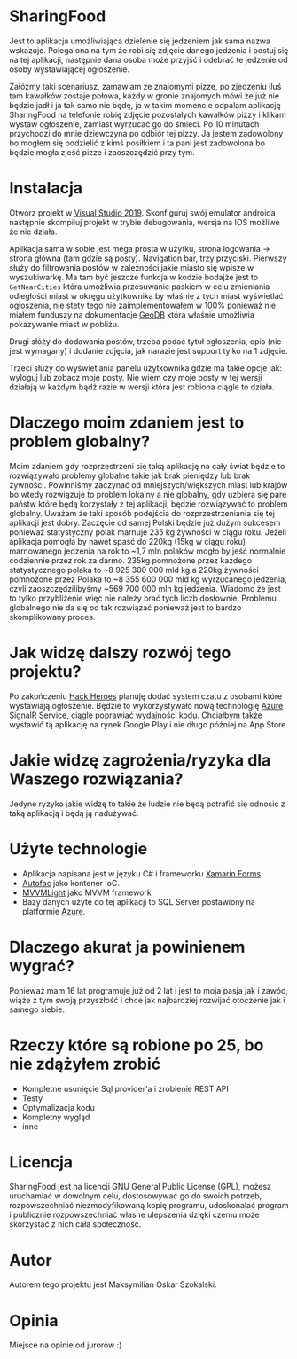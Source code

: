 
# SharingFood
Jest to aplikacja umożliwiająca dzielenie się jedzeniem jak sama nazwa wskazuje. 
Polega ona na tym że robi się zdjęcie danego jedzenia i postuj się na tej aplikacji, następnie dana osoba może przyjść i odebrać te jedzenie od osoby wystawiającej ogłoszenie. 

Załóżmy taki scenariusz, zamawiam ze znajomymi pizze, po zjedzeniu iluś tam kawałków zostaje połowa, każdy w gronie znajomych mówi że już nie będzie jadł i ja tak samo nie będę, ja w takim momencie odpalam aplikację SharingFood na telefonie robię zdjęcie pozostałych kawałków pizzy i klikam wystaw ogłoszenie, zamiast wyrzucać go do śmieci. Po 10 minutach przychodzi do mnie dziewczyna po odbiór tej pizzy. Ja jestem zadowolony bo mogłem się podzielić z kimś posiłkiem i ta pani jest zadowolona bo będzie mogła zjeść pizze i zaoszczędzić przy tym.

# Instalacja
Otwórz projekt w [Visual Studio 2019](https://visualstudio.microsoft.com/).
Skonfiguruj swój emulator androida następnie skompiluj projekt w trybie debugowania, wersja na IOS możliwe że nie działa.

Aplikacja sama w sobie jest mega prosta w użytku, strona logowania -> strona główna (tam gdzie są posty).
Navigation bar, trzy przyciski. 
Pierwszy służy do filtrowania postów w zależności jakie miasto się wpisze w wyszukiwarkę. Ma tam być jeszcze funkcja w kodzie bodajże jest to ``GetNearCities`` która umożliwia przesuwanie paskiem w celu zmieniania odległości miast w okręgu użytkownika by właśnie z tych miast wyświetlać ogłoszenia, nie stety tego nie zaimplementowałem w 100% ponieważ nie miałem funduszy na dokumentacje [GeoDB](https://rapidapi.com/wirefreethought/api/geodb-cities) która właśnie umożliwia pokazywanie miast w pobliżu. 

Drugi słóży do dodawania postów, trzeba podać tytuł ogłoszenia, opis (nie jest wymagany) i dodanie zdjęcia, jak narazie jest support tylko na 1 zdjęcie. 

Trzeci służy do wyświetlania panelu użytkownika gdzie ma takie opcje jak: wyloguj lub zobacz moje posty. Nie wiem czy moje posty w tej wersji działają w każdym bądź razie w wersji która jest robiona ciągle to działa. 

# Dlaczego moim zdaniem jest to problem globalny?
Moim zdaniem gdy rozprzestrzeni się taką aplikację na cały świat będzie to rozwiązywało problemy globalne takie jak brak pieniędzy lub brak żywności. Powinniśmy zaczynać od mniejszych/większych miast lub krajów bo wtedy rozwiązuje to problem lokalny a nie globalny, gdy uzbiera się parę państw które będą korzystały z tej aplikacji, będzie rozwiązywać to problem globalny. Uważam że taki sposób podejścia do rozprzestrzeniania się tej aplikacji jest dobry. Zaczęcie od samej Polski będzie już dużym sukcesem ponieważ statystyczny polak marnuje 235 kg żywności w ciągu roku. Jeżeli aplikacja pomogła by nawet spaść do 220kg (15kg w ciągu roku) marnowanego jedzenia na rok to ~1,7 mln polaków mogło by jeść normalnie codziennie przez rok za darmo. 235kg pomnożone przez każdego statystycznego polaka to ~8 925 300 000 mld ‬kg a 220kg żywności pomnożone przez Polaka to ~8 355 600 000‬ mld kg wyrzucanego jedzenia, czyli zaoszczędzilibyśmy ~569 700 000‬ mln kg jedzenia. Wiadomo że jest to tylko przybliżenie więc nie należy brać tych liczb dosłownie. Problemu globalnego nie da się od tak rozwiązać ponieważ jest to bardzo skomplikowany proces.

# Jak widzę dalszy rozwój tego projektu?
Po zakończeniu [Hack Heroes]([http://hackheroes.pl/](http://hackheroes.pl/)) planuję dodać system czatu z osobami które wystawiają ogłoszenie. Będzie to wykorzystywało nową technologię [Azure SignalR Service]([https://azure.microsoft.com/pl-pl/services/signalr-service/](https://azure.microsoft.com/pl-pl/services/signalr-service/)), ciągle poprawiać wydajności kodu. Chciałbym także wystawić tą aplikację na rynek Google Play i nie długo później na App Store.

# Jakie widzę zagrożenia/ryzyka dla Waszego rozwiązania?
Jedyne ryzyko jakie widzę to takie że ludzie nie będą potrafić się odnosić z taką aplikacją i będą ją nadużywać.

# Użyte technologie
- Aplikacja napisana jest w języku C# i frameworku [Xamarin Forms]([https://docs.microsoft.com/pl-pl/xamarin/xamarin-forms/](https://docs.microsoft.com/pl-pl/xamarin/xamarin-forms/)).
- [Autofac](https://github.com/autofac/Autofac) jako kontener IoC.
- [MVVMLight](https://github.com/lbugnion/mvvmlight) jako MVVM framework
- Bazy danych użyte do tej aplikacji to SQL Server postawiony na platformie [Azure]([https://azure.microsoft.com/en-us/](https://azure.microsoft.com/en-us/)).

# Dlaczego akurat ja powinienem wygrać?  
Ponieważ mam 16 lat programuję już od 2 lat i jest to moja pasja jak i zawód, wiąże z tym swoją przyszłość i chce jak najbardziej rozwijać otoczenie jak i samego siebie.

# Rzeczy które są robione po 25, bo nie zdążyłem zrobić
- Kompletne usunięcie Sql provider'a i zrobienie REST API
- Testy 
- Optymalizacja kodu
- Kompletny wygląd
- inne

# Licencja 
SharingFood jest na licencji GNU General Public License (GPL), możesz uruchamiać w dowolnym celu, dostosowywać go do swoich potrzeb, rozpowszechniać niezmodyfikowaną kopię programu, udoskonalać program i publicznie rozpowszechniać własne ulepszenia dzięki czemu może skorzystać z nich cała społeczność.

# Autor
Autorem tego projektu jest Maksymilian Oskar Szokalski.

# Opinia
Miejsce na opinie od jurorów :)
